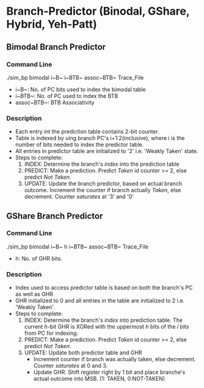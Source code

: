 # Branch-Predictor (Binodal, GShare, Hybrid, Yeh-Patt)

## Bimodal Branch Predictor
### Command Line
./sim_bp bimodal i~B~ i~BTB~ assoc~BTB~ Trace_File
- i~B~: No. of PC bits used to index the bimodal table
- i~BTB~: No. of PC used to index the BTB
- assoc~BTB~: BTB Associativity

### Description
- Each entry int the prediction table contains 2-bit counter.
- Table is indexed by uing branch PC's i+1:2(inclusive), where i is the number of bits needed to index the predictor table.
- All entries in predictor table are initialized to '2' i.e. 'Weakly Taken' state.
- Steps to complete:
  1. INDEX:         Determine the branch's *index* into the prediction table
  2. PREDICT:       Make a prediction. Predict *Taken* id counter >= 2, else predict *Not Taken*.
  3. UPDATE:        Update the branch predictor, based on actual branch outcome. Increment the counter if branch actually *Taken*, else decrement. Counter *saturates* at '3' and '0'


## GShare Branch Predictor
### Command Line
./sim_bp bimodal i~B~ h i~BTB~ assoc~BTB~ Trace_File
- h: No. of GHR bits.

### Description
- Index used to access predictor table is based on both the branch's PC as well as GHR
- GHR initialized to 0 and all entries in the table are initialized to 2 i.e. 'Weakly Taken'.
- Steps to complete:
  1. INDEX: Determine the branch's *index* into prediction table. The current *h*-bit GHR is XORed with the uppermost *h* bits of the *i* bits from PC for indexing.
  2. PREDICT: Make a prediction. Predict *Taken* id counter >= 2, else predict *Not Taken*.
  3. UPDATE: Update both predictor table and GHR
     - Increment counter if branch was actually taken, else decrement. Counter *saturates* at 0 and 3.
     - Update GHR. Shift register right by 1 bit and place branche's actual outcome into MSB. (1: TAKEN, 0:NOT-TAKEN)


